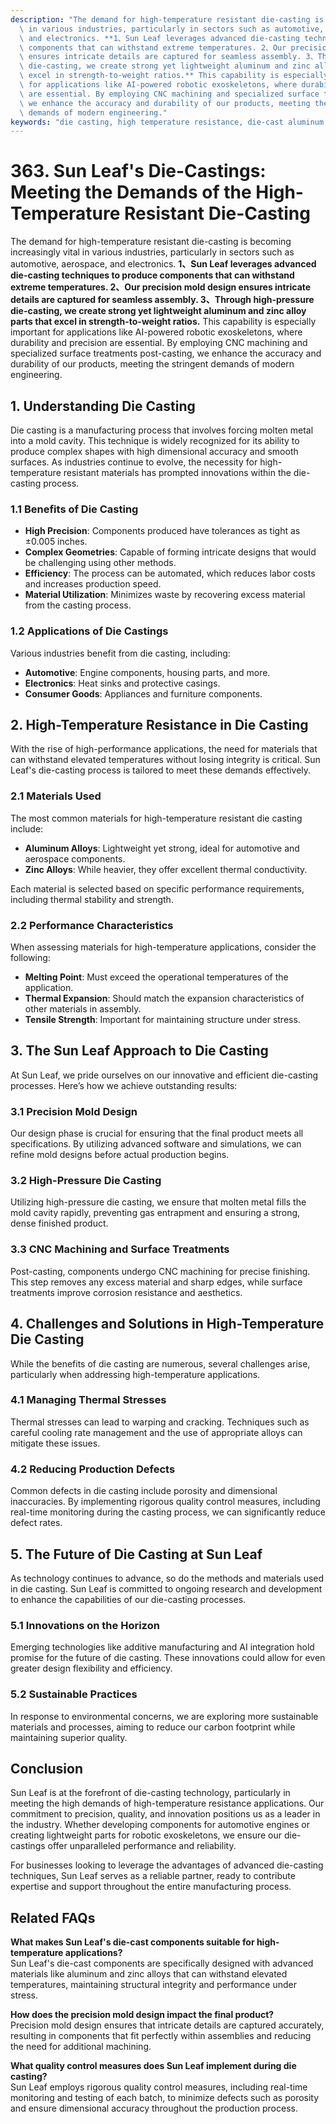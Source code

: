 ```yaml
---
description: "The demand for high-temperature resistant die-casting is becoming increasingly vital\
  \ in various industries, particularly in sectors such as automotive, aerospace,\
  \ and electronics. **1、Sun Leaf leverages advanced die-casting techniques to produce\
  \ components that can withstand extreme temperatures. 2、Our precision mold design\
  \ ensures intricate details are captured for seamless assembly. 3、Through high-pressure\
  \ die-casting, we create strong yet lightweight aluminum and zinc alloy parts that\
  \ excel in strength-to-weight ratios.** This capability is especially important\
  \ for applications like AI-powered robotic exoskeletons, where durability and precision\
  \ are essential. By employing CNC machining and specialized surface treatments post-casting,\
  \ we enhance the accuracy and durability of our products, meeting the stringent\
  \ demands of modern engineering."
keywords: "die casting, high temperature resistance, die-cast aluminum, heat dissipation performance"
---
```

# 363. Sun Leaf's Die-Castings: Meeting the Demands of the High-Temperature Resistant Die-Casting

The demand for high-temperature resistant die-casting is becoming increasingly vital in various industries, particularly in sectors such as automotive, aerospace, and electronics. **1、Sun Leaf leverages advanced die-casting techniques to produce components that can withstand extreme temperatures. 2、Our precision mold design ensures intricate details are captured for seamless assembly. 3、Through high-pressure die-casting, we create strong yet lightweight aluminum and zinc alloy parts that excel in strength-to-weight ratios.** This capability is especially important for applications like AI-powered robotic exoskeletons, where durability and precision are essential. By employing CNC machining and specialized surface treatments post-casting, we enhance the accuracy and durability of our products, meeting the stringent demands of modern engineering.

## **1. Understanding Die Casting**

Die casting is a manufacturing process that involves forcing molten metal into a mold cavity. This technique is widely recognized for its ability to produce complex shapes with high dimensional accuracy and smooth surfaces. As industries continue to evolve, the necessity for high-temperature resistant materials has prompted innovations within the die-casting process.

### **1.1 Benefits of Die Casting**

- **High Precision**: Components produced have tolerances as tight as ±0.005 inches.
- **Complex Geometries**: Capable of forming intricate designs that would be challenging using other methods.
- **Efficiency**: The process can be automated, which reduces labor costs and increases production speed.
- **Material Utilization**: Minimizes waste by recovering excess material from the casting process.

### **1.2 Applications of Die Castings**

Various industries benefit from die casting, including:

- **Automotive**: Engine components, housing parts, and more.
- **Electronics**: Heat sinks and protective casings.
- **Consumer Goods**: Appliances and furniture components.

## **2. High-Temperature Resistance in Die Casting**

With the rise of high-performance applications, the need for materials that can withstand elevated temperatures without losing integrity is critical. Sun Leaf's die-casting process is tailored to meet these demands effectively.

### **2.1 Materials Used**

The most common materials for high-temperature resistant die casting include:

- **Aluminum Alloys**: Lightweight yet strong, ideal for automotive and aerospace components.
- **Zinc Alloys**: While heavier, they offer excellent thermal conductivity.
  
Each material is selected based on specific performance requirements, including thermal stability and strength.

### **2.2 Performance Characteristics**

When assessing materials for high-temperature applications, consider the following:

- **Melting Point**: Must exceed the operational temperatures of the application.
- **Thermal Expansion**: Should match the expansion characteristics of other materials in assembly.
- **Tensile Strength**: Important for maintaining structure under stress.

## **3. The Sun Leaf Approach to Die Casting**

At Sun Leaf, we pride ourselves on our innovative and efficient die-casting processes. Here’s how we achieve outstanding results:

### **3.1 Precision Mold Design**

Our design phase is crucial for ensuring that the final product meets all specifications. By utilizing advanced software and simulations, we can refine mold designs before actual production begins.

### **3.2 High-Pressure Die Casting**

Utilizing high-pressure die casting, we ensure that molten metal fills the mold cavity rapidly, preventing gas entrapment and ensuring a strong, dense finished product. 

### **3.3 CNC Machining and Surface Treatments**

Post-casting, components undergo CNC machining for precise finishing. This step removes any excess material and sharp edges, while surface treatments improve corrosion resistance and aesthetics.

## **4. Challenges and Solutions in High-Temperature Die Casting**

While the benefits of die casting are numerous, several challenges arise, particularly when addressing high-temperature applications.

### **4.1 Managing Thermal Stresses**

Thermal stresses can lead to warping and cracking. Techniques such as careful cooling rate management and the use of appropriate alloys can mitigate these issues.

### **4.2 Reducing Production Defects**

Common defects in die casting include porosity and dimensional inaccuracies. By implementing rigorous quality control measures, including real-time monitoring during the casting process, we can significantly reduce defect rates.

## **5. The Future of Die Casting at Sun Leaf**

As technology continues to advance, so do the methods and materials used in die casting. Sun Leaf is committed to ongoing research and development to enhance the capabilities of our die-casting processes.

### **5.1 Innovations on the Horizon**

Emerging technologies like additive manufacturing and AI integration hold promise for the future of die casting. These innovations could allow for even greater design flexibility and efficiency.

### **5.2 Sustainable Practices**

In response to environmental concerns, we are exploring more sustainable materials and processes, aiming to reduce our carbon footprint while maintaining superior quality.

## Conclusion

Sun Leaf is at the forefront of die-casting technology, particularly in meeting the high demands of high-temperature resistance applications. Our commitment to precision, quality, and innovation positions us as a leader in the industry. Whether developing components for automotive engines or creating lightweight parts for robotic exoskeletons, we ensure our die-castings offer unparalleled performance and reliability.

For businesses looking to leverage the advantages of advanced die-casting techniques, Sun Leaf serves as a reliable partner, ready to contribute expertise and support throughout the entire manufacturing process.

## Related FAQs

**What makes Sun Leaf's die-cast components suitable for high-temperature applications?**  
Sun Leaf's die-cast components are specifically designed with advanced materials like aluminum and zinc alloys that can withstand elevated temperatures, maintaining structural integrity and performance under stress.

**How does the precision mold design impact the final product?**  
Precision mold design ensures that intricate details are captured accurately, resulting in components that fit perfectly within assemblies and reducing the need for additional machining.

**What quality control measures does Sun Leaf implement during die casting?**  
Sun Leaf employs rigorous quality control measures, including real-time monitoring and testing of each batch, to minimize defects such as porosity and ensure dimensional accuracy throughout the production process.
